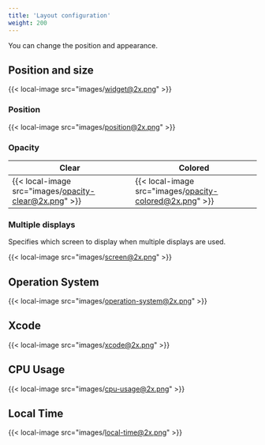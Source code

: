 ```yaml
---
title: 'Layout configuration'
weight: 200
---
```


You can change the position and appearance.

## Position and size

{{< local-image src="images/widget@2x.png" >}}

### Position

{{< local-image src="images/position@2x.png" >}}

### Opacity

| Clear                                                 | Colored                                                 |
| ----------------------------------------------------- | ------------------------------------------------------- |
| {{< local-image src="images/opacity-clear@2x.png" >}} | {{< local-image src="images/opacity-colored@2x.png" >}} |

### Multiple displays

Specifies which screen to display when multiple displays are used.

{{< local-image src="images/screen@2x.png" >}}

## Operation System

{{< local-image src="images/operation-system@2x.png" >}}

## Xcode

{{< local-image src="images/xcode@2x.png" >}}

## CPU Usage

{{< local-image src="images/cpu-usage@2x.png" >}}

## Local Time

{{< local-image src="images/local-time@2x.png" >}}

